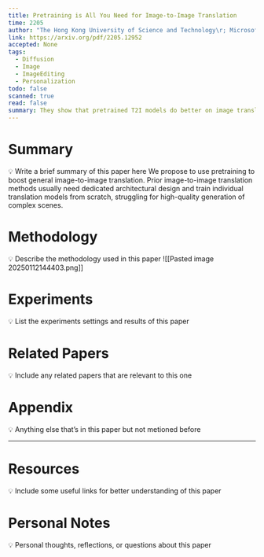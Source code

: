 ```yaml
---
title: Pretraining is All You Need for Image-to-Image Translation
time: 2205
author: "The Hong Kong University of Science and Technology\r; Microsoft Research Asia"
link: https://arxiv.org/pdf/2205.12952
accepted: None
tags:
  - Diffusion
  - Image
  - ImageEditing
  - Personalization
todo: false
scanned: true
read: false
summary: They show that pretrained T2I models do better on image translation tasks
---
```

# Summary
💡 Write a brief summary of this paper here
We propose to use pretraining to boost general image-to-image translation. 
Prior image-to-image translation methods usually need dedicated architectural design and train individual translation models from scratch, struggling for high-quality generation of complex scenes.
# Methodology
💡 Describe the methodology used in this paper
![[Pasted image 20250112144403.png]]
# Experiments
💡 List the experiments settings and results of this paper

# Related Papers
💡 Include any related papers that are relevant to this one

# Appendix
💡 Anything else that’s in this paper but not metioned before

---
# Resources
💡 Include some useful links for better understanding of this paper

# Personal Notes
💡 Personal thoughts, reflections, or questions about this paper